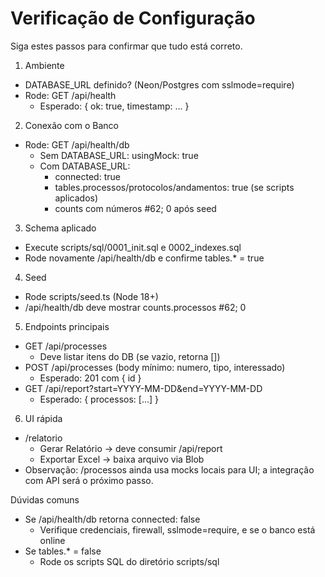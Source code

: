# Verificação de Configuração

Siga estes passos para confirmar que tudo está correto.

1) Ambiente
- DATABASE_URL definido? (Neon/Postgres com sslmode=require)
- Rode: GET /api/health
  - Esperado: { ok: true, timestamp: ... }

2) Conexão com o Banco
- Rode: GET /api/health/db
  - Sem DATABASE_URL: usingMock: true
  - Com DATABASE_URL:
    - connected: true
    - tables.processos/protocolos/andamentos: true (se scripts aplicados)
    - counts com números #62; 0 após seed

3) Schema aplicado
- Execute scripts/sql/0001_init.sql e 0002_indexes.sql
- Rode novamente /api/health/db e confirme tables.* = true

4) Seed
- Rode scripts/seed.ts (Node 18+)
- /api/health/db deve mostrar counts.processos #62; 0

5) Endpoints principais
- GET /api/processes
  - Deve listar itens do DB (se vazio, retorna [])
- POST /api/processes (body mínimo: numero, tipo, interessado)
  - Esperado: 201 com { id }
- GET /api/report?start=YYYY-MM-DD&end=YYYY-MM-DD
  - Esperado: { processos: [...] }

6) UI rápida
- /relatorio
  - Gerar Relatório → deve consumir /api/report
  - Exportar Excel → baixa arquivo via Blob
- Observação: /processos ainda usa mocks locais para UI; a integração com API será o próximo passo.

Dúvidas comuns
- Se /api/health/db retorna connected: false
  - Verifique credenciais, firewall, sslmode=require, e se o banco está online
- Se tables.* = false
  - Rode os scripts SQL do diretório scripts/sql
